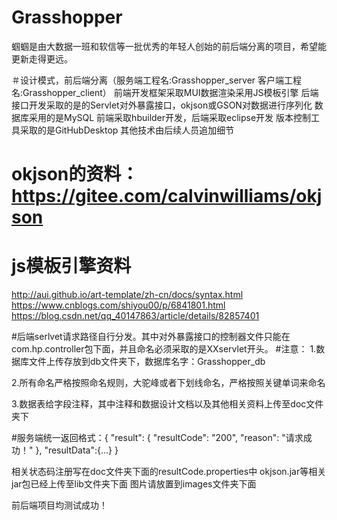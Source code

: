 # Grasshopper
蝈蝈是由大数据一班和软信等一批优秀的年轻人创始的前后端分离的项目，希望能更新走得更远。

＃设计模式，前后端分离（服务端工程名:Grasshopper_server 客户端工程名:Grasshopper_client）
前端开发框架采取MUI数据渲染采用JS模板引擎
后端接口开发采取的是的Servlet对外暴露接口，okjson或GSON对数据进行序列化
数据库采用的是MySQL
前端采取hbuilder开发，后端采取eclipse开发
版本控制工具采取的是GitHubDesktop
其他技术由后续人员追加细节

# okjson的资料：https://gitee.com/calvinwilliams/okjson
# js模板引擎资料
http://aui.github.io/art-template/zh-cn/docs/syntax.html
https://www.cnblogs.com/shiyou00/p/6841801.html
https://blog.csdn.net/qq_40147863/article/details/82857401


#后端serlvet请求路径自行分发。其中对外暴露接口的控制器文件只能在com.hp.controller包下面，并且命名必须采取的是XXservlet开头。
#注意：
1.数据库文件上传存放到db文件夹下，数据库名字：Grasshopper_db

2.所有命名严格按照命名规则，大驼峰或者下划线命名，严格按照关键单词来命名

3.数据表给字段注释，其中注释和数据设计文档以及其他相关资料上传至doc文件夹下

#服务端统一返回格式：{
	"result": {
		"resultCode": "200",
		"reason": "请求成功！"
	},
	"resultData":{...}
}


相关状态码注册写在doc文件夹下面的resultCode.properties中
okjson.jar等相关jar包已经上传至lib文件夹下面
图片请放置到images文件夹下面

前后端项目均测试成功！
